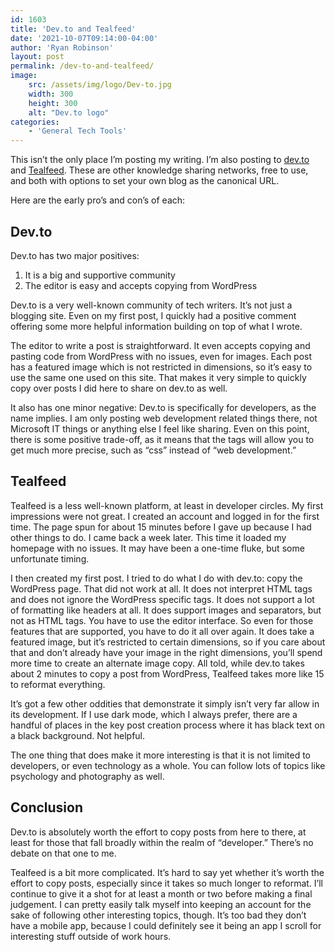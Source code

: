 ```yaml
---
id: 1603
title: 'Dev.to and Tealfeed'
date: '2021-10-07T09:14:00-04:00'
author: 'Ryan Robinson'
layout: post
permalink: /dev-to-and-tealfeed/
image: 
    src: /assets/img/logo/Dev-to.jpg
    width: 300
    height: 300
    alt: "Dev.to logo"
categories:
    - 'General Tech Tools'
---
```


This isn’t the only place I’m posting my writing. I’m also posting to [dev.to](https://dev.to) and [Tealfeed](https://tealfeed.com/). These are other knowledge sharing networks, free to use, and both with options to set your own blog as the canonical URL.

Here are the early pro’s and con’s of each:

## Dev.to

Dev.to has two major positives:

1. It is a big and supportive community
2. The editor is easy and accepts copying from WordPress

Dev.to is a very well-known community of tech writers. It’s not just a blogging site. Even on my first post, I quickly had a positive comment offering some more helpful information building on top of what I wrote.

The editor to write a post is straightforward. It even accepts copying and pasting code from WordPress with no issues, even for images. Each post has a featured image which is not restricted in dimensions, so it’s easy to use the same one used on this site. That makes it very simple to quickly copy over posts I did here to share on dev.to as well.

It also has one minor negative: Dev.to is specifically for developers, as the name implies. I am only posting web development related things there, not Microsoft IT things or anything else I feel like sharing. Even on this point, there is some positive trade-off, as it means that the tags will allow you to get much more precise, such as “css” instead of “web development.”

## Tealfeed

Tealfeed is a less well-known platform, at least in developer circles. My first impressions were not great. I created an account and logged in for the first time. The page spun for about 15 minutes before I gave up because I had other things to do. I came back a week later. This time it loaded my homepage with no issues. It may have been a one-time fluke, but some unfortunate timing.

I then created my first post. I tried to do what I do with dev.to: copy the WordPress page. That did not work at all. It does not interpret HTML tags and does not ignore the WordPress specific tags. It does not support a lot of formatting like headers at all. It does support images and separators, but not as HTML tags. You have to use the editor interface. So even for those features that are supported, you have to do it all over again. It does take a featured image, but it’s restricted to certain dimensions, so if you care about that and don’t already have your image in the right dimensions, you’ll spend more time to create an alternate image copy. All told, while dev.to takes about 2 minutes to copy a post from WordPress, Tealfeed takes more like 15 to reformat everything.

It’s got a few other oddities that demonstrate it simply isn’t very far allow in its development. If I use dark mode, which I always prefer, there are a handful of places in the key post creation process where it has black text on a black background. Not helpful.

The one thing that does make it more interesting is that it is not limited to developers, or even technology as a whole. You can follow lots of topics like psychology and photography as well.

## Conclusion

Dev.to is absolutely worth the effort to copy posts from here to there, at least for those that fall broadly within the realm of “developer.” There’s no debate on that one to me.

Tealfeed is a bit more complicated. It’s hard to say yet whether it’s worth the effort to copy posts, especially since it takes so much longer to reformat. I’ll continue to give it a shot for at least a month or two before making a final judgement. I can pretty easily talk myself into keeping an account for the sake of following other interesting topics, though. It’s too bad they don’t have a mobile app, because I could definitely see it being an app I scroll for interesting stuff outside of work hours.